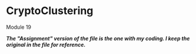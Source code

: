 # CryptoClustering
Module 19

***The "Assignment" version of the file is the one with my coding. I keep the original in the file for reference.***
